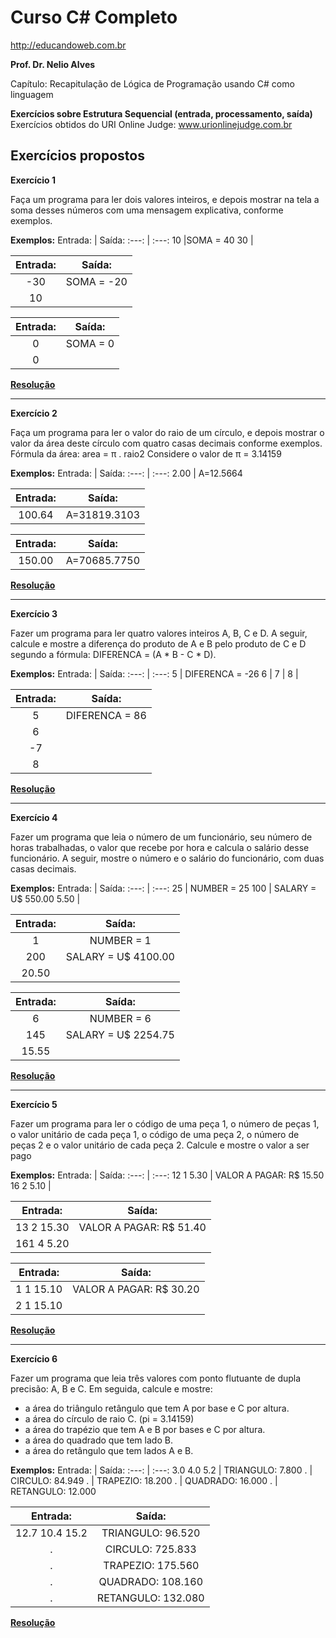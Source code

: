 # Curso C# Completo
http://educandoweb.com.br

**Prof. Dr. Nelio Alves**

Capítulo: Recapitulação de Lógica de Programação usando C# como linguagem

**Exercícios sobre Estrutura Sequencial (entrada, processamento, saída)**
Exercícios obtidos do URI Online Judge: www.urionlinejudge.com.br

##  Exercícios propostos

**Exercício 1**

Faça um programa para ler dois valores inteiros, e depois mostrar na tela a soma desses números com uma mensagem explicativa, conforme exemplos.

**Exemplos:**
Entrada: | Saída:
:---: | :---: 
10 |SOMA = 40
30 | 

Entrada: | Saída:
:---: | :---: 
-30 | SOMA = -20
10 | 

Entrada: | Saída:
:---: | :---: 
0 | SOMA = 0
0 | 

[**Resolução**](https://github.com/Teffzita/Csharp-Exercicios/blob/main/exercícios%20estrutura%20sequencial/Ex1/Ex1/Program.cs)

***

**Exercício 2**

Faça um programa para ler o valor do raio de um círculo, e depois mostrar o valor da área deste círculo com quatro casas decimais conforme exemplos.
Fórmula da área: area = π . raio2
Considere o valor de π = 3.14159

**Exemplos:**
Entrada: | Saída:
:---: | :---: 
2.00 | A=12.5664

Entrada: | Saída:
:---: | :---: 
100.64 | A=31819.3103

Entrada: | Saída:
:---: | :---: 
150.00 | A=70685.7750

[**Resolução**](https://github.com/Teffzita/Csharp-Exercicios/blob/main/exercícios%20estrutura%20sequencial/Ex2/Ex2/Program.cs)

***

**Exercício 3**

Fazer um programa para ler quatro valores inteiros A, B, C e D. A seguir, calcule e mostre a diferença do produto de A e B pelo produto de C e D segundo a fórmula: DIFERENCA = (A * B - C * D).

**Exemplos:**
Entrada: | Saída:
:---: | :---: 
5 | DIFERENCA = -26 
6 | 
7 | 
8 | 

Entrada: | Saída:
:---: | :---: 
5 | DIFERENCA = 86
6 | 
-7 | 
8 | 

[**Resolução**](https://github.com/Teffzita/Csharp-Exercicios/blob/main/exercícios%20estrutura%20sequencial/Ex3/Ex3/Program.cs)

***

**Exercício 4**

Fazer um programa que leia o número de um funcionário, seu número de horas trabalhadas, o valor que recebe por hora e calcula o salário desse funcionário. A seguir, mostre o número e o salário do funcionário, com duas casas decimais.

**Exemplos:**
Entrada: | Saída:
:---: | :---: 
25 | NUMBER = 25
100 | SALARY = U$ 550.00
5.50 | 

Entrada: | Saída:
:---: | :---: 
1 | NUMBER = 1
200 | SALARY = U$ 4100.00
20.50 | 

Entrada: | Saída:
:---: | :---: 
6 | NUMBER = 6
145 | SALARY = U$ 2254.75
15.55 | 

[**Resolução**](https://github.com/Teffzita/Csharp-Exercicios/blob/main/exercícios%20estrutura%20sequencial/Ex4/Ex4/Program.cs)

***

**Exercício 5**

Fazer um programa para ler o código de uma peça 1, o número de peças 1, o valor unitário de cada peça 1, o código de uma peça 2, o número de peças 2 e o valor unitário de cada peça 2. Calcule e mostre o valor a ser pago

**Exemplos:**
Entrada: | Saída:
:---: | :---: 
12 1 5.30 | VALOR A PAGAR: R$ 15.50
16 2 5.10 | 

Entrada: | Saída:
:---: | :---: 
13 2 15.30 | VALOR A PAGAR: R$ 51.40
161 4 5.20 | 

Entrada: | Saída:
:---: | :---: 
1 1 15.10 | VALOR A PAGAR: R$ 30.20
2 1 15.10 | 

[**Resolução**](https://github.com/Teffzita/Csharp-Exercicios/blob/main/exercícios%20estrutura%20sequencial/Ex5/Ex5/Program.cs)

***

**Exercício 6**

Fazer um programa que leia três valores com ponto flutuante de dupla precisão: A, B e C. Em seguida, calcule e mostre:
* a área do triângulo retângulo que tem A por base e C por altura.
* a área do círculo de raio C. (pi = 3.14159)
* a área do trapézio que tem A e B por bases e C por altura.
* a área do quadrado que tem lado B.
* a área do retângulo que tem lados A e B.

**Exemplos:**
Entrada: | Saída:
:---: | :---: 
3.0 4.0 5.2 | TRIANGULO: 7.800
. | CIRCULO: 84.949
. | TRAPEZIO: 18.200
. | QUADRADO: 16.000
. | RETANGULO: 12.000

Entrada: | Saída:
:---: | :---: 
12.7 10.4 15.2 | TRIANGULO: 96.520
. | CIRCULO: 725.833
. | TRAPEZIO: 175.560
. | QUADRADO: 108.160
. | RETANGULO: 132.080

[**Resolução**](https://github.com/Teffzita/Csharp-Exercicios/blob/main/exercícios%20estrutura%20sequencial/Ex6/Ex6/Program.cs)
